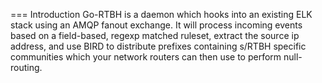 === Introduction
Go-RTBH is a daemon which hooks into an existing ELK stack using an AMQP
fanout exchange. It will process incoming events based on a field-based, 
regexp matched ruleset, extract the source ip address, and use BIRD to
distribute prefixes containing s/RTBH specific communities which your
network routers can then use to perform null-routing.
